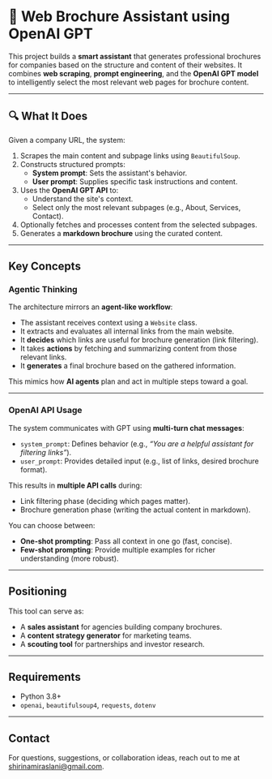# 📄 Web Brochure Assistant using OpenAI GPT

This project builds a **smart assistant** that generates professional brochures for companies based on the structure and content of their websites. It combines **web scraping**, **prompt engineering**, and the **OpenAI GPT model** to intelligently select the most relevant web pages for brochure content.

---

## 🔍 What It Does

Given a company URL, the system:

1. Scrapes the main content and subpage links using `BeautifulSoup`.
2. Constructs structured prompts:
   - **System prompt**: Sets the assistant's behavior.
   - **User prompt**: Supplies specific task instructions and content.
3. Uses the **OpenAI GPT API** to:
   - Understand the site's context.
   - Select only the most relevant subpages (e.g., About, Services, Contact).
4. Optionally fetches and processes content from the selected subpages.
5. Generates a **markdown brochure** using the curated content.

---

## Key Concepts

### Agentic Thinking

The architecture mirrors an **agent-like workflow**:

- The assistant receives context using a `Website` class.
- It extracts and evaluates all internal links from the main website.
- It **decides** which links are useful for brochure generation (link filtering).
- It takes **actions** by fetching and summarizing content from those relevant links.
- It **generates** a final brochure based on the gathered information.

This mimics how **AI agents** plan and act in multiple steps toward a goal.

---

### OpenAI API Usage

The system communicates with GPT using **multi-turn chat messages**:

- `system_prompt`: Defines behavior (e.g., *“You are a helpful assistant for filtering links”*).
- `user_prompt`: Provides detailed input (e.g., list of links, desired brochure format).

This results in **multiple API calls** during:

- Link filtering phase (deciding which pages matter).
- Brochure generation phase (writing the actual content in markdown).

You can choose between:
- **One-shot prompting**: Pass all context in one go (fast, concise).
- **Few-shot prompting**: Provide multiple examples for richer understanding (more robust).

---

##  Positioning

This tool can serve as:
- A **sales assistant** for agencies building company brochures.
- A **content strategy generator** for marketing teams.
- A **scouting tool** for partnerships and investor research.

---

##  Requirements

- Python 3.8+
- `openai`, `beautifulsoup4`, `requests`, `dotenv`

---

##  Contact

For questions, suggestions, or collaboration ideas, reach out to me at shirinamiraslani@gmail.com.
